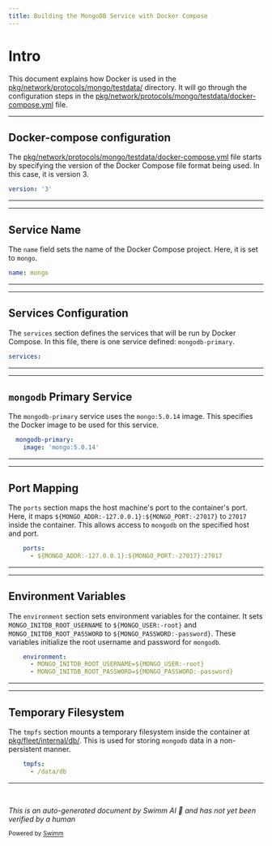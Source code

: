 ```yaml
---
title: Building the MongoDB Service with Docker Compose
---
```

# Intro

This document explains how Docker is used in the <SwmPath>[pkg/network/protocols/mongo/testdata/](pkg/network/protocols/mongo/testdata/)</SwmPath> directory. It will go through the configuration steps in the <SwmPath>[pkg/network/protocols/mongo/testdata/docker-compose.yml](pkg/network/protocols/mongo/testdata/docker-compose.yml)</SwmPath> file.

<SwmSnippet path="/pkg/network/protocols/mongo/testdata/docker-compose.yml" line="1">

---

## Docker-compose configuration

The <SwmPath>[pkg/network/protocols/mongo/testdata/docker-compose.yml](pkg/network/protocols/mongo/testdata/docker-compose.yml)</SwmPath> file starts by specifying the version of the Docker Compose file format being used. In this case, it is version 3.

```yaml
version: '3'
```

---

</SwmSnippet>

<SwmSnippet path="/pkg/network/protocols/mongo/testdata/docker-compose.yml" line="2">

---

## Service Name

The <SwmToken path="pkg/network/protocols/mongo/testdata/docker-compose.yml" pos="2:0:0" line-data="name: mongo">`name`</SwmToken> field sets the name of the Docker Compose project. Here, it is set to <SwmToken path="pkg/network/protocols/mongo/testdata/docker-compose.yml" pos="2:3:3" line-data="name: mongo">`mongo`</SwmToken>.

```yaml
name: mongo
```

---

</SwmSnippet>

<SwmSnippet path="/pkg/network/protocols/mongo/testdata/docker-compose.yml" line="3">

---

## Services Configuration

The <SwmToken path="pkg/network/protocols/mongo/testdata/docker-compose.yml" pos="3:0:0" line-data="services:">`services`</SwmToken> section defines the services that will be run by Docker Compose. In this file, there is one service defined: <SwmToken path="pkg/network/protocols/mongo/testdata/docker-compose.yml" pos="4:1:3" line-data="  mongodb-primary:">`mongodb-primary`</SwmToken>.

```yaml
services:
```

---

</SwmSnippet>

<SwmSnippet path="/pkg/network/protocols/mongo/testdata/docker-compose.yml" line="4">

---

## <SwmToken path="pkg/network/protocols/mongo/testdata/docker-compose.yml" pos="4:1:1" line-data="  mongodb-primary:">`mongodb`</SwmToken> Primary Service

The <SwmToken path="pkg/network/protocols/mongo/testdata/docker-compose.yml" pos="4:1:3" line-data="  mongodb-primary:">`mongodb-primary`</SwmToken> service uses the <SwmToken path="pkg/network/protocols/mongo/testdata/docker-compose.yml" pos="5:5:11" line-data="    image: &#39;mongo:5.0.14&#39;">`mongo:5.0.14`</SwmToken> image. This specifies the Docker image to be used for this service.

```yaml
  mongodb-primary:
    image: 'mongo:5.0.14'
```

---

</SwmSnippet>

<SwmSnippet path="/pkg/network/protocols/mongo/testdata/docker-compose.yml" line="6">

---

## Port Mapping

The <SwmToken path="pkg/network/protocols/mongo/testdata/docker-compose.yml" pos="6:1:1" line-data="    ports:">`ports`</SwmToken> section maps the host machine's port to the container's port. Here, it maps <SwmToken path="pkg/network/protocols/mongo/testdata/docker-compose.yml" pos="7:3:20" line-data="      - ${MONGO_ADDR:-127.0.0.1}:${MONGO_PORT:-27017}:27017">`${MONGO_ADDR:-127.0.0.1}:${MONGO_PORT:-27017}`</SwmToken> to <SwmToken path="pkg/network/protocols/mongo/testdata/docker-compose.yml" pos="7:19:19" line-data="      - ${MONGO_ADDR:-127.0.0.1}:${MONGO_PORT:-27017}:27017">`27017`</SwmToken> inside the container. This allows access to <SwmToken path="pkg/network/protocols/mongo/testdata/docker-compose.yml" pos="4:1:1" line-data="  mongodb-primary:">`mongodb`</SwmToken> on the specified host and port.

```yaml
    ports:
      - ${MONGO_ADDR:-127.0.0.1}:${MONGO_PORT:-27017}:27017
```

---

</SwmSnippet>

<SwmSnippet path="/pkg/network/protocols/mongo/testdata/docker-compose.yml" line="8">

---

## Environment Variables

The <SwmToken path="pkg/network/protocols/mongo/testdata/docker-compose.yml" pos="8:1:1" line-data="    environment:">`environment`</SwmToken> section sets environment variables for the container. It sets <SwmToken path="pkg/network/protocols/mongo/testdata/docker-compose.yml" pos="9:3:3" line-data="      - MONGO_INITDB_ROOT_USERNAME=${MONGO_USER:-root}">`MONGO_INITDB_ROOT_USERNAME`</SwmToken> to `${MONGO_USER:-root}` and <SwmToken path="pkg/network/protocols/mongo/testdata/docker-compose.yml" pos="10:3:3" line-data="      - MONGO_INITDB_ROOT_PASSWORD=${MONGO_PASSWORD:-password}">`MONGO_INITDB_ROOT_PASSWORD`</SwmToken> to `${MONGO_PASSWORD:-password}`. These variables initialize the root username and password for <SwmToken path="pkg/network/protocols/mongo/testdata/docker-compose.yml" pos="4:1:1" line-data="  mongodb-primary:">`mongodb`</SwmToken>.

```yaml
    environment:
      - MONGO_INITDB_ROOT_USERNAME=${MONGO_USER:-root}
      - MONGO_INITDB_ROOT_PASSWORD=${MONGO_PASSWORD:-password}
```

---

</SwmSnippet>

<SwmSnippet path="/pkg/network/protocols/mongo/testdata/docker-compose.yml" line="11">

---

## Temporary Filesystem

The <SwmToken path="pkg/network/protocols/mongo/testdata/docker-compose.yml" pos="11:1:1" line-data="    tmpfs:">`tmpfs`</SwmToken> section mounts a temporary filesystem inside the container at <SwmPath>[pkg/fleet/internal/db/](pkg/fleet/internal/db/)</SwmPath>. This is used for storing <SwmToken path="pkg/network/protocols/mongo/testdata/docker-compose.yml" pos="4:1:1" line-data="  mongodb-primary:">`mongodb`</SwmToken> data in a non-persistent manner.

```yaml
    tmpfs:
      - /data/db
```

---

</SwmSnippet>

&nbsp;

*This is an auto-generated document by Swimm AI 🌊 and has not yet been verified by a human*

<SwmMeta version="3.0.0" repo-id="Z2l0aHViJTNBJTNBZGF0YWRvZy1hZ2VudCUzQSUzQVN3aW1tLURlbW8=" repo-name="datadog-agent"><sup>Powered by [Swimm](/)</sup></SwmMeta>
